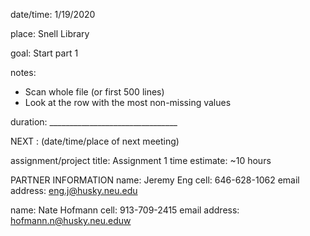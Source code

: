 date/time: 1/19/2020

place: Snell Library

goal: Start part 1

notes: 

- Scan whole file (or first 500 lines)
- Look at the row with the most non-missing values
  

duration: ________________________________

NEXT : (date/time/place of next meeting)


assignment/project title: Assignment 1
time estimate: ~10 hours

PARTNER INFORMATION
name: Jeremy Eng
cell: 646-628-1062
email address: eng.j@husky.neu.edu

name: Nate Hofmann
cell: 913-709-2415
email address: hofmann.n@husky.neu.eduw
